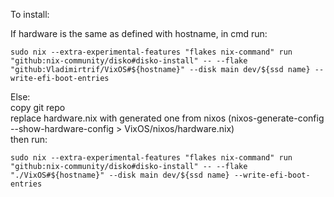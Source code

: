 To install:  

If hardware is the same as defined with hostname, in cmd run:
```
sudo nix --extra-experimental-features "flakes nix-command" run "github:nix-community/disko#disko-install" -- --flake "github:Vladimirtrif/VixOS#${hostname}" --disk main dev/${ssd name} --write-efi-boot-entries
```

Else:  
copy git repo  
replace hardware.nix with generated one from nixos (nixos-generate-config --show-hardware-config > VixOS/nixos/hardware.nix)  
then run:
```
sudo nix --extra-experimental-features "flakes nix-command" run "github:nix-community/disko#disko-install" -- --flake "./VixOS#${hostname}" --disk main dev/${ssd name} --write-efi-boot-entries
```
